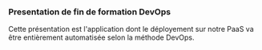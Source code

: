 ### Presentation de fin de formation DevOps

Cette présentation est l'application dont le  déployement sur notre PaaS va être entièrement automatisée selon la méthode DevOps.

